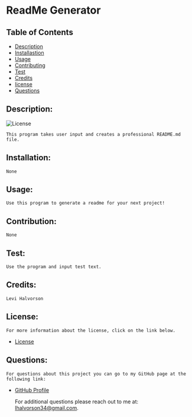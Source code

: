 # ReadMe Generator

## Table of Contents

- [Description](#description)
- [Installastion](#installation)
- [Usage](#usage)
- [Contributing](#contribution)
- [Test](#test)
- [Credits](#credits)
- [license](#license)
- [Questions](#questions)

## Description:

![License](https://img.shields.io/badge/license-MIT-blue.svg "License Badge")

    This program takes user input and creates a professional README.md file.

## Installation:

    None

## Usage:

    Use this program to generate a readme for your next project!

## Contribution:

    None

## Test:

    Use the program and input test text.

## Credits:

    Levi Halvorson

## License:

    For more information about the license, click on the link below.

- [License](https://choosealicense.com/licenses/mit/)

## Questions:

    For questions about this project you can go to my GitHub page at the following link:

- [GitHub Profile](https://github.com/Halvosaurus34)

  For additional questions please reach out to me at: lhalvorson34@gmail.com.
